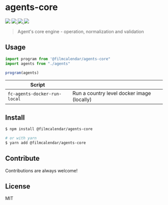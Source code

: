 # agents-core

<p>
  <img src="https://img.shields.io/npm/v/@filmcalendar/agents-core">
  <a href="https://codeclimate.com/github/filmcalendar/agents-core/maintainability">
    <img src="https://api.codeclimate.com/v1/badges/ff91dc7fd2576f0d4bc7/maintainability" />
  </a>
  <a href="https://codeclimate.com/github/filmcalendar/agents-core/test_coverage">
    <img src="https://api.codeclimate.com/v1/badges/ff91dc7fd2576f0d4bc7/test_coverage" />
  </a>
  <img src="https://github.com/filmcalendar/agents-core/workflows/Build/badge.svg">
</p>

> Agent's core engine - operation, normalization and validation

## Usage

```typescript
import program from '@filmcalendar/agents-core"
import agents from "./agents"

program(agents)
```

| Script                       |                                            |
| ---------------------------- | ------------------------------------------ |
| `fc-agents-docker-run-local` | Run a country level docker image (locally) |

## Install

```bash
$ npm install @filmcalendar/agents-core

# or with yarn
$ yarn add @filmcalendar/agents-core
```

## Contribute

Contributions are always welcome!

## License

MIT
